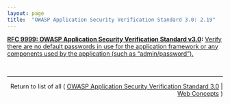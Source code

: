 ```yaml
---
layout: page
title:  "OWASP Application Security Verification Standard 3.0: 2.19"
---
```


**[RFC 9999: OWASP Application Security Verification Standard v3.0](/specs/IETF/RFC/9999 "The OWASP Application Security Verification Standard (ASVS) Project provides a basis for testing web application technical security controls and also provides developers with a list of requirements for secure development."):** [Verify there are no default passwords in use for the application framework or any components used by the application (such as “admin/password”).](https://www.owasp.org/images/3/33/OWASP_Application_Security_Verification_Standard_3.0.1.pdf "Read documentation for OWASP Application Security Verification Standard 3.0 &#34;2.19&#34;")

<br/>
<hr/>

<p style="text-align: right">Return to list of all ( <a href="../owasp-asvs3s">OWASP Application Security Verification Standard 3.0</a> | <a href="../">Web Concepts</a> )</p>
